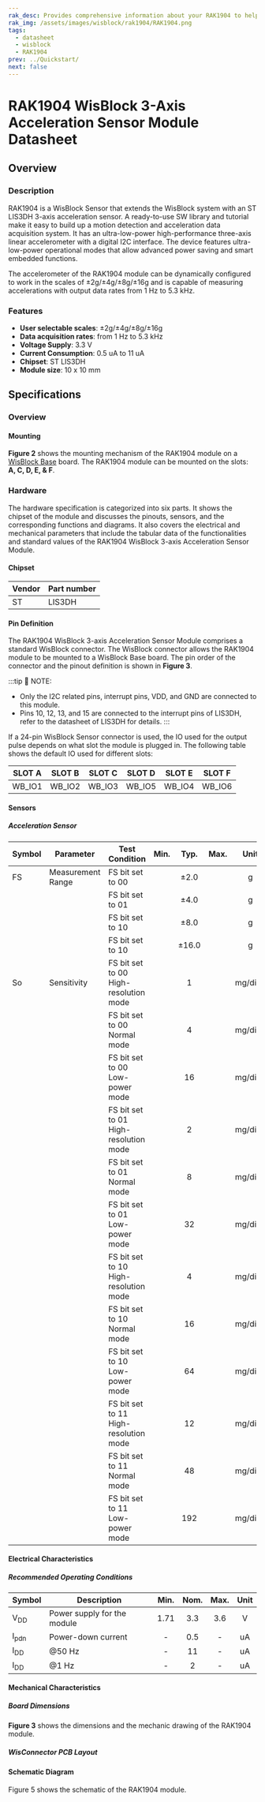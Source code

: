 ```yaml
---
rak_desc: Provides comprehensive information about your RAK1904 to help you use it. This information includes technical specifications, characteristics, and requirements, and it also discusses the device components.
rak_img: /assets/images/wisblock/rak1904/RAK1904.png
tags:
  - datasheet
  - wisblock
  - RAK1904
prev: ../Quickstart/
next: false
---
```


# RAK1904 WisBlock 3-Axis Acceleration Sensor Module Datasheet

## Overview

<rk-img
  src="/assets/images/wisblock/rak1904/datasheet/rak1904-front-back.png"
  width="50%"
  caption="RAK1904 WisBlock Sensor Mounting"
/>

### Description

RAK1904 is a WisBlock Sensor that extends the WisBlock system with an ST LIS3DH 3-axis acceleration sensor. A ready-to-use SW library and tutorial make it easy to build up a motion detection and acceleration data acquisition system. It has an ultra-low-power high-performance three-axis linear accelerometer with a digital I2C interface. The device features ultra-low-power operational modes that allow advanced power saving and smart embedded functions.

The accelerometer of the RAK1904 module can be dynamically configured to work in the scales of ±2g/±4g/±8g/±16g and is capable of measuring accelerations with output data rates from 1&nbsp;Hz to 5.3&nbsp;kHz.

### Features
* **User selectable scales**: ±2g/±4g/±8g/±16g
* **Data acquisition rates**: from 1&nbsp;Hz to 5.3&nbsp;kHz
* **Voltage Supply**: 3.3&nbsp;V
* **Current Consumption**: 0.5&nbsp;uA to 11&nbsp;uA
* **Chipset**: ST LIS3DH
* **Module size**: 10 x 10&nbsp;mm

## Specifications
### Overview


#### Mounting

**Figure 2** shows the mounting mechanism of the RAK1904 module on a [WisBlock Base](https://docs.rakwireless.com/Product-Categories/WisBlock/#wisblock-base) board. The RAK1904 module can be mounted on the slots: **A, C, D, E, & F**.

<rk-img
  src="/assets/images/wisblock/rak1904/datasheet/RAK19xx_mounting.png"
  width="50%"
  caption="RAK1904 WisBlock Sensor Mounting"
/>

### Hardware

The hardware specification is categorized into six parts. It shows the chipset of the module and discusses the pinouts, sensors, and the corresponding functions and diagrams. It also covers the electrical and mechanical parameters that include the tabular data of the functionalities and standard values of the RAK1904 WisBlock 3-axis Acceleration Sensor Module.


#### Chipset
| Vendor | Part number |
| ------ | ----------- |
| ST     | LIS3DH      |

#### Pin Definition

The RAK1904 WisBlock 3-axis Acceleration Sensor Module comprises a standard WisBlock connector. The WisBlock connector allows the RAK1904 module to be mounted to a WisBlock Base board. The pin order of the connector and the pinout definition is shown in **Figure 3**.

<rk-img
  src="/assets/images/wisblock/rak1904/datasheet/rak1904-pinout-diagram.png"
  width="50%"
  caption="RAK1904 WisBlock Sensor Pinout Diagram"
/>

:::tip 📝 NOTE:
- Only the I2C related pins, interrupt pins, VDD, and GND are connected to this module.
- Pins 10, 12, 13, and 15 are connected to the interrupt pins of LIS3DH, refer to the datasheet of LIS3DH for details.
:::

If a 24-pin WisBlock Sensor connector is used, the IO used for the output pulse depends on what slot the module is plugged in. The following table shows the default IO used for different slots:

| SLOT A | SLOT B | SLOT C | SLOT D | SLOT E | SLOT F |
| ------ | ------ | ------ | ------ | ------ | ------ |
| WB_IO1 | WB_IO2 | WB_IO3 | WB_IO5 | WB_IO4 | WB_IO6 |



#### Sensors
##### Acceleration Sensor
| Symbol | Parameter         | Test Condition                                | Min.  | Typ.  | Max.  |   Unit   |
| ------ | ----------------- | --------------------------------------------- | :---: | :---: | :---: | :------: |
| FS     | Measurement Range | FS bit set to 00                              |       | ±2.0  |       |    g     |
|        |                   | FS bit set to 01                              |       | ±4.0  |       |    g     |
|        |                   | FS bit set to 10                              |       | ±8.0  |       |    g     |
|        |                   | FS bit set to 10                              |       | ±16.0 |       |    g     |
| So     | Sensitivity       | FS bit set to 00  <br /> High-resolution mode |       |   1   |       | mg/digit |
|        |                   | FS bit set to 00  <br /> Normal mode          |       |   4   |       | mg/digit |
|        |                   | FS bit set to 00  <br /> Low-power mode       |       |  16   |       | mg/digit |
|        |                   | FS bit set to 01  <br /> High-resolution mode |       |   2   |       | mg/digit |
|        |                   | FS bit set to 01  <br /> Normal mode          |       |   8   |       | mg/digit |
|        |                   | FS bit set to 01  <br /> Low-power mode       |       |  32   |       | mg/digit |
|        |                   | FS bit set to 10  <br /> High-resolution mode |       |   4   |       | mg/digit |
|        |                   | FS bit set to 10  <br /> Normal mode          |       |  16   |       | mg/digit |
|        |                   | FS bit set to 10  <br /> Low-power mode       |       |  64   |       | mg/digit |
|        |                   | FS bit set to 11  <br /> High-resolution mode |       |  12   |       | mg/digit |
|        |                   | FS bit set to 11  <br /> Normal mode          |       |  48   |       | mg/digit |
|        |                   | FS bit set to 11  <br /> Low-power mode       |       |  192  |       | mg/digit |

#### Electrical Characteristics
##### Recommended Operating Conditions

| Symbol          | Description                 | Min.  | Nom.  | Max.  | Unit  |
| --------------- | --------------------------- | :---: | :---: | :---: | :---: |
| V<sub>DD</sub>  | Power supply for the module | 1.71  |  3.3  |  3.6  |   V   |
| I<sub>pdn</sub> | Power-down current          |   -   |  0.5  |   -   |  uA   |
| I<sub>DD </sub> | @50&nbsp;Hz                 |   -   |  11   |   -   |  uA   |
| I<sub>DD </sub> | @1&nbsp;Hz                  |   -   |   2   |   -   |  uA   |

#### Mechanical Characteristics

##### Board Dimensions

**Figure 3** shows the dimensions and the mechanic drawing of the RAK1904 module.

<rk-img
  src="/assets/images/wisblock/rak1904/datasheet/RAK19xx_mechanic_drawing.png"
  width="60%"
  caption="RAK1904 WisBlock Sensor Mechanic Drawing"
/>

##### WisConnector PCB Layout

<rk-img
  src="/assets/images/wisblock/rak1904/datasheet/MxxS1003K6M.png"
  width="100%"
  caption="WisConnector PCB footprint and recommendations"
/>

#### Schematic Diagram
Figure 5 shows the schematic of the RAK1904 module.

<rk-img
  src="/assets/images/wisblock/rak1904/datasheet/rak1904-schematics.png"
  width="100%"
  caption="RAK1904 WisBlock Sensor schematics"
/>

